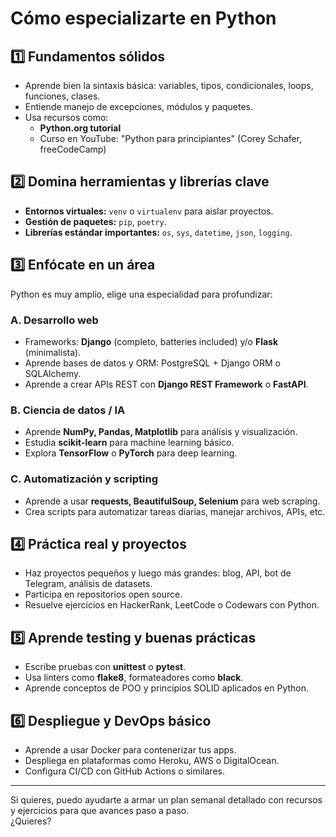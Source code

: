 # Cómo especializarte en Python

## 1️⃣ Fundamentos sólidos
- Aprende bien la sintaxis básica: variables, tipos, condicionales, loops, funciones, clases.  
- Entiende manejo de excepciones, módulos y paquetes.  
- Usa recursos como:  
  - **Python.org tutorial**  
  - Curso en YouTube: "Python para principiantes" (Corey Schafer, freeCodeCamp)  

## 2️⃣ Domina herramientas y librerías clave
- **Entornos virtuales:** `venv` o `virtualenv` para aislar proyectos.  
- **Gestión de paquetes:** `pip`, `poetry`.  
- **Librerías estándar importantes:** `os`, `sys`, `datetime`, `json`, `logging`.  

## 3️⃣ Enfócate en un área
Python es muy amplio, elige una especialidad para profundizar:

### A. Desarrollo web  
- Frameworks: **Django** (completo, batteries included) y/o **Flask** (minimalista).  
- Aprende bases de datos y ORM: PostgreSQL + Django ORM o SQLAlchemy.  
- Aprende a crear APIs REST con **Django REST Framework** o **FastAPI**.  

### B. Ciencia de datos / IA  
- Aprende **NumPy, Pandas, Matplotlib** para análisis y visualización.  
- Estudia **scikit-learn** para machine learning básico.  
- Explora **TensorFlow** o **PyTorch** para deep learning.  

### C. Automatización y scripting  
- Aprende a usar **requests, BeautifulSoup, Selenium** para web scraping.  
- Crea scripts para automatizar tareas diarias, manejar archivos, APIs, etc.  

## 4️⃣ Práctica real y proyectos  
- Haz proyectos pequeños y luego más grandes: blog, API, bot de Telegram, análisis de datasets.  
- Participa en repositorios open source.  
- Resuelve ejercicios en HackerRank, LeetCode o Codewars con Python.  

## 5️⃣ Aprende testing y buenas prácticas  
- Escribe pruebas con **unittest** o **pytest**.  
- Usa linters como **flake8**, formateadores como **black**.  
- Aprende conceptos de POO y principios SOLID aplicados en Python.  

## 6️⃣ Despliegue y DevOps básico  
- Aprende a usar Docker para contenerizar tus apps.  
- Despliega en plataformas como Heroku, AWS o DigitalOcean.  
- Configura CI/CD con GitHub Actions o similares.  

---

Si quieres, puedo ayudarte a armar un plan semanal detallado con recursos y ejercicios para que avances paso a paso.  
¿Quieres?

